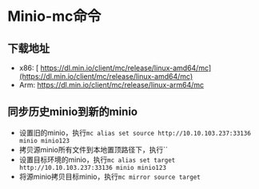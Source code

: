 # Minio-mc命令

## 下载地址

- x86: [ https://dl.min.io/client/mc/release/linux-amd64/mc](https://dl.min.io/client/mc/release/linux-amd64/mc)
- Arm: https://dl.min.io/client/mc/release/linux-arm64/mc

## 同步历史minio到新的minio

- 设置旧的minio，执行`mc alias set source http://10.10.103.237:33136 minio minio123`
- 拷贝源minio所有文件到本地置顶路径下，执行``
- 设置目标环境的minio，执行``mc alias set target http://10.10.103.237:33136 minio minio123``
- 将源minio拷贝目标minio，执行`mc mirror source target`

